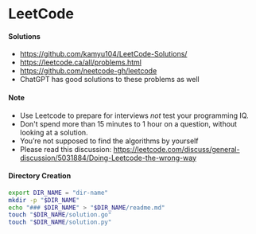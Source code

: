 # LeetCode

#### Solutions
* https://github.com/kamyu104/LeetCode-Solutions/
* https://leetcode.ca/all/problems.html
* https://github.com/neetcode-gh/leetcode
* ChatGPT has good solutions to these problems as well


#### Note

* Use Leetcode to prepare for interviews *not* test your programming IQ.
* Don't spend more than 15 minutes to 1 hour on a question, without looking at a solution.
* You’re not supposed to find the algorithms by yourself
* Please read this discussion: https://leetcode.com/discuss/general-discussion/5031884/Doing-Leetcode-the-wrong-way


#### Directory Creation

```sh
export DIR_NAME = "dir-name"
mkdir -p "$DIR_NAME"
echo "### $DIR_NAME" > "$DIR_NAME/readme.md"
touch "$DIR_NAME/solution.go"
touch "$DIR_NAME/solution.py"
```
<!-- XYZ prbolem in golang and python along with problem statement. The main function should be commented by default. Python solution must be under a class Solution -->
